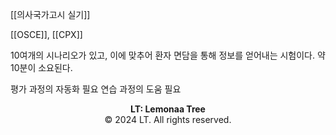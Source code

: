 [[의사국가고시 실기]]

[[OSCE]], [[CPX]]

10여개의 시나리오가 있고, 이에 맞추어 환자 면담을 통해 정보를 얻어내는 시험이다.
약 10분이 소요된다.


평가 과정의 자동화 필요
연습 과정의 도움 필요


<p style="text-align: center;"><strong>LT: Lemonaa Tree</strong><br>
© 2024 LT. All rights reserved.</p>